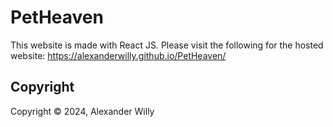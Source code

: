 # PetHeaven

This website is made with React JS.
Please visit the following for the hosted website:
https://alexanderwilly.github.io/PetHeaven/

## Copyright

Copyright © 2024, Alexander Willy
